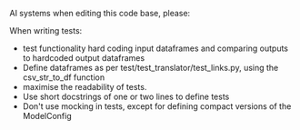 AI systems when editing this code base, please:

When writing tests:
- test functionality hard coding input dataframes and comparing outputs to hardcoded
  output dataframes
- Define dataframes as per test/test_translator/test_links.py, using the csv_str_to_df
  function
- maximise the readability of tests.
- Use short docstrings of one or two lines to define tests
- Don't use mocking in tests, except for defining compact versions of the ModelConfig
